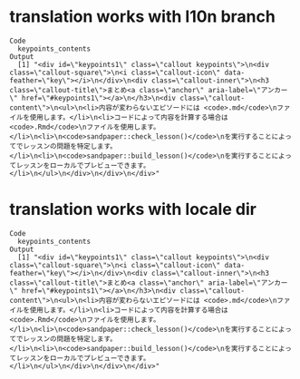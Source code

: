 # translation works with l10n branch

    Code
      keypoints_contents
    Output
      [1] "<div id=\"keypoints1\" class=\"callout keypoints\">\n<div class=\"callout-square\">\n<i class=\"callout-icon\" data-feather=\"key\"></i>\n</div>\n<div class=\"callout-inner\">\n<h3 class=\"callout-title\">まとめ<a class=\"anchor\" aria-label=\"アンカー\" href=\"#keypoints1\"></a>\n</h3>\n<div class=\"callout-content\">\n<ul>\n<li>内容が変わらないエピソードには <code>.md</code>\nファイルを使用します。</li>\n<li>コードによって内容を計算する場合は <code>.Rmd</code>\nファイルを使用します。</li>\n<li>\n<code>sandpaper::check_lesson()</code>\nを実行することによってでレッスンの問題を特定します。</li>\n<li>\n<code>sandpaper::build_lesson()</code>\nを実行することによってレッスンをローカルでプレビューできます。</li>\n</ul>\n</div>\n</div>\n</div>"

# translation works with locale dir

    Code
      keypoints_contents
    Output
      [1] "<div id=\"keypoints1\" class=\"callout keypoints\">\n<div class=\"callout-square\">\n<i class=\"callout-icon\" data-feather=\"key\"></i>\n</div>\n<div class=\"callout-inner\">\n<h3 class=\"callout-title\">まとめ<a class=\"anchor\" aria-label=\"アンカー\" href=\"#keypoints1\"></a>\n</h3>\n<div class=\"callout-content\">\n<ul>\n<li>内容が変わらないエピソードには <code>.md</code>\nファイルを使用します。</li>\n<li>コードによって内容を計算する場合は <code>.Rmd</code>\nファイルを使用します。</li>\n<li>\n<code>sandpaper::check_lesson()</code>\nを実行することによってでレッスンの問題を特定します。</li>\n<li>\n<code>sandpaper::build_lesson()</code>\nを実行することによってレッスンをローカルでプレビューできます。</li>\n</ul>\n</div>\n</div>\n</div>"

